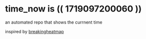 # time_now is (( 1719097200060 ))

an automated repo that shows the currnent time

inspired by [breakingheatmap](https://github.com/breakingheatmap/breakingheatmap)